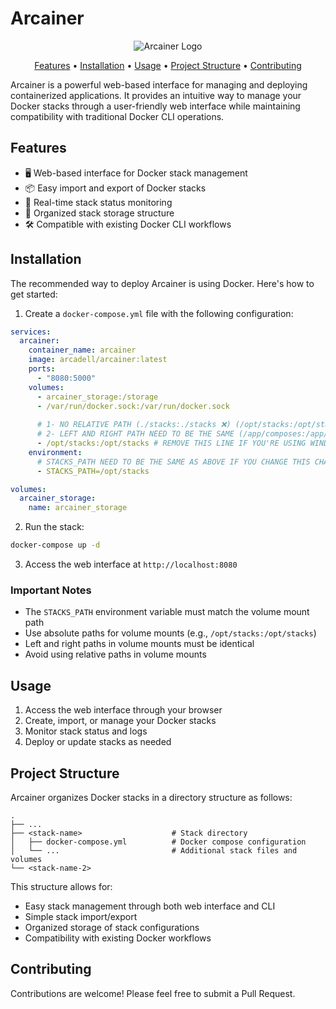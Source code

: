 # Arcainer

<p align="center">
  <img src="https://github.com/user-attachments/assets/d0c3c800-97de-4bf1-b24e-a3e79bf46233" alt="Arcainer Logo" />
</p>

<p align="center">
  <a href="#features">Features</a> •
  <a href="#installation">Installation</a> •
  <a href="#usage">Usage</a> •
  <a href="#project-structure">Project Structure</a> •
  <a href="#contributing">Contributing</a>
</p>

Arcainer is a powerful web-based interface for managing and deploying containerized applications. It provides an intuitive way to manage your Docker stacks through a user-friendly web interface while maintaining compatibility with traditional Docker CLI operations.

## Features

- 🖥️ Web-based interface for Docker stack management
- 📦 Easy import and export of Docker stacks
- 🔄 Real-time stack status monitoring
- 📁 Organized stack storage structure
- 🛠️ Compatible with existing Docker CLI workflows

## Installation

The recommended way to deploy Arcainer is using Docker. Here's how to get started:

1. Create a `docker-compose.yml` file with the following configuration:

```yaml
services:
  arcainer:
    container_name: arcainer
    image: arcadell/arcainer:latest
    ports:
      - "8080:5000"
    volumes:
      - arcainer_storage:/storage
      - /var/run/docker.sock:/var/run/docker.sock
      
      # 1- NO RELATIVE PATH (./stacks:./stacks ❌) (/opt/stacks:/opt/stacks ✅)
      # 2- LEFT AND RIGHT PATH NEED TO BE THE SAME (/app/composes:/app/stacks ❌) (/app/stacks:/app/stacks ✅)
      - /opt/stacks:/opt/stacks # REMOVE THIS LINE IF YOU'RE USING WINDOWS
    environment:
      # STACKS_PATH NEED TO BE THE SAME AS ABOVE IF YOU CHANGE THIS CHANGE THE ABOVE TOO
      - STACKS_PATH=/opt/stacks

volumes:
  arcainer_storage:
    name: arcainer_storage
```

2. Run the stack:
```bash
docker-compose up -d
```

3. Access the web interface at `http://localhost:8080`

### Important Notes

- The `STACKS_PATH` environment variable must match the volume mount path
- Use absolute paths for volume mounts (e.g., `/opt/stacks:/opt/stacks`)
- Left and right paths in volume mounts must be identical
- Avoid using relative paths in volume mounts

## Usage

1. Access the web interface through your browser
2. Create, import, or manage your Docker stacks
3. Monitor stack status and logs
4. Deploy or update stacks as needed

## Project Structure

Arcainer organizes Docker stacks in a directory structure as follows:

```
.
├── ...
├── <stack-name>                    # Stack directory
│   ├── docker-compose.yml          # Docker compose configuration
│   └── ...                         # Additional stack files and volumes
└── <stack-name-2>
```

This structure allows for:
- Easy stack management through both web interface and CLI
- Simple stack import/export
- Organized storage of stack configurations
- Compatibility with existing Docker workflows

## Contributing

Contributions are welcome! Please feel free to submit a Pull Request.

